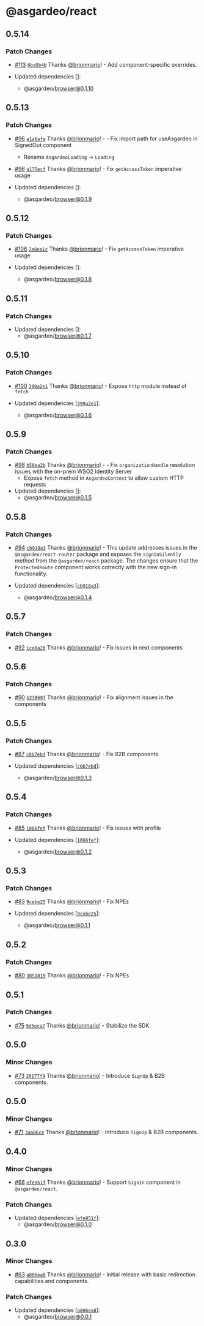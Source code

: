 # @asgardeo/react

## 0.5.14

### Patch Changes

- [#113](https://github.com/asgardeo/javascript/pull/113)
  [`6ba5b4b`](https://github.com/asgardeo/javascript/commit/6ba5b4bed7e6d64fbedb7d9099ce8126c58de7eb) Thanks
  [@brionmario](https://github.com/brionmario)! - Add component-specific overrides.

- Updated dependencies []:
  - @asgardeo/browser@0.1.10

## 0.5.13

### Patch Changes

- [#96](https://github.com/asgardeo/javascript/pull/96)
  [`a1a6afe`](https://github.com/asgardeo/javascript/commit/a1a6afe776a527d7485920f3ee448131196300aa) Thanks
  [@brionmario](https://github.com/brionmario)! - - Fix import path for useAsgardeo in SignedOut component

  - Rename `AsgardeoLoading` -> `Loading`

- [#96](https://github.com/asgardeo/javascript/pull/96)
  [`a175ecf`](https://github.com/asgardeo/javascript/commit/a175ecf37a89e7c03e3fd45bb92a684c18dc5cf3) Thanks
  [@brionmario](https://github.com/brionmario)! - Fix `getAccessToken` imperative usage

- Updated dependencies []:
  - @asgardeo/browser@0.1.9

## 0.5.12

### Patch Changes

- [#106](https://github.com/asgardeo/web-ui-sdks/pull/106)
  [`7e8ea1c`](https://github.com/asgardeo/web-ui-sdks/commit/7e8ea1ca9219c1c95404933e8261b2abfbcad767) Thanks
  [@brionmario](https://github.com/brionmario)! - Fix `getAccessToken` imperative usage

- Updated dependencies []:
  - @asgardeo/browser@0.1.8

## 0.5.11

### Patch Changes

- Updated dependencies []:
  - @asgardeo/browser@0.1.7

## 0.5.10

### Patch Changes

- [#100](https://github.com/asgardeo/web-ui-sdks/pull/100)
  [`399a2e1`](https://github.com/asgardeo/web-ui-sdks/commit/399a2e14473c545a3c549aa626a028f1640f227f) Thanks
  [@brionmario](https://github.com/brionmario)! - Expose `http` module instead of `fetch`

- Updated dependencies
  [[`399a2e1`](https://github.com/asgardeo/web-ui-sdks/commit/399a2e14473c545a3c549aa626a028f1640f227f)]:
  - @asgardeo/browser@0.1.6

## 0.5.9

### Patch Changes

- [#98](https://github.com/asgardeo/web-ui-sdks/pull/98)
  [`b50ea2b`](https://github.com/asgardeo/web-ui-sdks/commit/b50ea2b5be3f8a8056fe64edd2b09cba8ee69691) Thanks
  [@brionmario](https://github.com/brionmario)! - - Fix `organizationHandle` resolution issues with the on-prem WSO2
  Identity Server
  - Expose `fetch` method in `AsgardeoContext` to allow custom HTTP requests
- Updated dependencies []:
  - @asgardeo/browser@0.1.5

## 0.5.8

### Patch Changes

- [#94](https://github.com/asgardeo/web-ui-sdks/pull/94)
  [`cb918a3`](https://github.com/asgardeo/web-ui-sdks/commit/cb918a30a4c195f0ca06f672d6146bbe4d555f27) Thanks
  [@brionmario](https://github.com/brionmario)! - This update addresses issues in the `@asgardeo/react-router` package
  and exposes the `signInSilently` method from the `@asgardeo/react` package. The changes ensure that the
  `ProtectedRoute` component works correctly with the new sign-in functionality.

- Updated dependencies
  [[`cb918a3`](https://github.com/asgardeo/web-ui-sdks/commit/cb918a30a4c195f0ca06f672d6146bbe4d555f27)]:
  - @asgardeo/browser@0.1.4

## 0.5.7

### Patch Changes

- [#92](https://github.com/asgardeo/web-ui-sdks/pull/92)
  [`1ce6a26`](https://github.com/asgardeo/web-ui-sdks/commit/1ce6a2657678549e06609958162003027b986b03) Thanks
  [@brionmario](https://github.com/brionmario)! - Fix issues in next components

## 0.5.6

### Patch Changes

- [#90](https://github.com/asgardeo/web-ui-sdks/pull/90)
  [`b23868f`](https://github.com/asgardeo/web-ui-sdks/commit/b23868f33d9a05df790b22b6585cd20ce7316de9) Thanks
  [@brionmario](https://github.com/brionmario)! - Fix alignment issues in the components

## 0.5.5

### Patch Changes

- [#87](https://github.com/asgardeo/web-ui-sdks/pull/87)
  [`c0b7ebd`](https://github.com/asgardeo/web-ui-sdks/commit/c0b7ebd71adb258d3df9fc336dfcb122e6ff6434) Thanks
  [@brionmario](https://github.com/brionmario)! - Fix B2B components

- Updated dependencies
  [[`c0b7ebd`](https://github.com/asgardeo/web-ui-sdks/commit/c0b7ebd71adb258d3df9fc336dfcb122e6ff6434)]:
  - @asgardeo/browser@0.1.3

## 0.5.4

### Patch Changes

- [#85](https://github.com/asgardeo/web-ui-sdks/pull/85)
  [`1066fef`](https://github.com/asgardeo/web-ui-sdks/commit/1066fefa855aa646b3026f6e682657e3980ca99b) Thanks
  [@brionmario](https://github.com/brionmario)! - Fix issues with profile

- Updated dependencies
  [[`1066fef`](https://github.com/asgardeo/web-ui-sdks/commit/1066fefa855aa646b3026f6e682657e3980ca99b)]:
  - @asgardeo/browser@0.1.2

## 0.5.3

### Patch Changes

- [#83](https://github.com/asgardeo/web-ui-sdks/pull/83)
  [`9cebe25`](https://github.com/asgardeo/web-ui-sdks/commit/9cebe25b74c6429794ee583cd7f110f0a951851f) Thanks
  [@brionmario](https://github.com/brionmario)! - Fix NPEs

- Updated dependencies
  [[`9cebe25`](https://github.com/asgardeo/web-ui-sdks/commit/9cebe25b74c6429794ee583cd7f110f0a951851f)]:
  - @asgardeo/browser@0.1.1

## 0.5.2

### Patch Changes

- [#80](https://github.com/asgardeo/web-ui-sdks/pull/80)
  [`3851019`](https://github.com/asgardeo/web-ui-sdks/commit/3851019dfb8b2cd1e77ae40943f393de4d799c41) Thanks
  [@brionmario](https://github.com/brionmario)! - Fix NPEs

## 0.5.1

### Patch Changes

- [#75](https://github.com/asgardeo/web-ui-sdks/pull/75)
  [`9d5eca7`](https://github.com/asgardeo/web-ui-sdks/commit/9d5eca748006654ff415d86501281f00b8a3800a) Thanks
  [@brionmario](https://github.com/brionmario)! - Stabilize the SDK

## 0.5.0

### Minor Changes

- [#73](https://github.com/asgardeo/web-ui-sdks/pull/73)
  [`20177f9`](https://github.com/asgardeo/web-ui-sdks/commit/20177f91a3abe6582b6bd767d01650aec3d31e95) Thanks
  [@brionmario](https://github.com/brionmario)! - Introduce `SignUp` & B2B components.

## 0.5.0

### Minor Changes

- [#71](https://github.com/asgardeo/web-ui-sdks/pull/71)
  [`3aa86ce`](https://github.com/asgardeo/web-ui-sdks/commit/3aa86cebb7077f516994a9a6773f3389e7d6a6c8) Thanks
  [@brionmario](https://github.com/brionmario)! - Introduce `SignUp` & B2B components.

## 0.4.0

### Minor Changes

- [#68](https://github.com/asgardeo/web-ui-sdks/pull/68)
  [`efe951f`](https://github.com/asgardeo/web-ui-sdks/commit/efe951f3dd45a477360b5a3a16990a78dc26982f) Thanks
  [@brionmario](https://github.com/brionmario)! - Support `SignIn` component in `@asgardeo/react`.

### Patch Changes

- Updated dependencies
  [[`efe951f`](https://github.com/asgardeo/web-ui-sdks/commit/efe951f3dd45a477360b5a3a16990a78dc26982f)]:
  - @asgardeo/browser@0.1.0

## 0.3.0

### Minor Changes

- [#63](https://github.com/asgardeo/web-ui-sdks/pull/63)
  [`a806ea8`](https://github.com/asgardeo/web-ui-sdks/commit/a806ea83e1be5dbb13119b4ded21b26186fb72ef) Thanks
  [@brionmario](https://github.com/brionmario)! - Initial release with basic redirection capabilities and components.

### Patch Changes

- Updated dependencies
  [[`a806ea8`](https://github.com/asgardeo/web-ui-sdks/commit/a806ea83e1be5dbb13119b4ded21b26186fb72ef)]:
  - @asgardeo/browser@0.0.1
